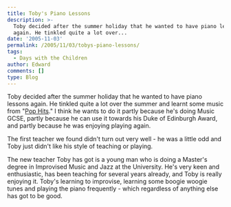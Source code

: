 ```yaml
---
title: Toby's Piano Lessons
description: >-
  Toby decided after the summer holiday that he wanted to have piano lessons
  again. He tinkled quite a lot over...
date: '2005-11-03'
permalink: /2005/11/03/tobys-piano-lessons/
tags:
  - Days with the Children
author: Edward
comments: []
type: Blog
---
```


Toby decided after the summer holiday that he wanted to have piano
lessons again. He tinkled quite a lot over the summer and learnt some
music from \"[Pop Hits][1].\" I think he wants to do it partly because
he\'s doing Music GCSE, partly because he can use it towards his Duke of
Edinburgh Award, and partly because he was enjoying playing again.

The first teacher we found didn\'t turn out very well - he was a little
odd and Toby just didn\'t like his style of teaching or playing.

The new teacher Toby has got is a young man who is doing a Master\'s
degree in Improvised Music and Jazz at the University. He\'s very keen
and enthusiastic, has been teaching for several years already, and Toby
is really enjoying it. Toby\'s learning to improvise, learning some
boogie woogie tunes and playing the piano frequently - which regardless
of anything else has got to be good.



[1]: https://www.amazon.co.uk/exec/obidos/ASIN/1844495671/qid%3D1131065605/202-0604032-2435842
